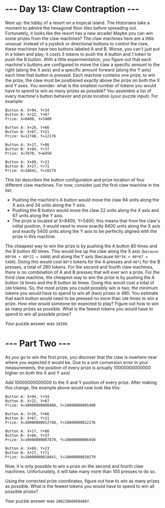 # --- Day 13: Claw Contraption ---

Next up: the lobby of a resort on a tropical island. The Historians take a moment to admire the hexagonal floor tiles before spreading out.
Fortunately, it looks like the resort has a new arcade! Maybe you can win some prizes from the claw machines?
The claw machines here are a little unusual. Instead of a joystick or directional buttons to control the claw, these machines have two buttons labeled A and B. Worse, you can't just put in a token and play; it costs 3 tokens to push the A button and 1 token to push the B button.
With a little experimentation, you figure out that each machine's buttons are configured to move the claw a specific amount to the right (along the X axis) and a specific amount forward (along the Y axis) each time that button is pressed.
Each machine contains one prize; to win the prize, the claw must be positioned exactly above the prize on both the X and Y axes.
You wonder: what is the smallest number of tokens you would have to spend to win as many prizes as possible? You assemble a list of every machine's button behavior and prize location (your puzzle input). For example:

```
Button A: X+94, Y+34
Button B: X+22, Y+67
Prize: X=8400, Y=5400

Button A: X+26, Y+66
Button B: X+67, Y+21
Prize: X=12748, Y=12176

Button A: X+17, Y+86
Button B: X+84, Y+37
Prize: X=7870, Y=6450

Button A: X+69, Y+23
Button B: X+27, Y+71
Prize: X=18641, Y=10279
```

This list describes the button configuration and prize location of four different claw machines.
For now, consider just the first claw machine in the list:

- Pushing the machine's A button would move the claw 94 units along the X axis and 34 units along the Y axis.
- Pushing the B button would move the claw 22 units along the X axis and 67 units along the Y axis.
- The prize is located at X=8400, Y=5400; this means that from the claw's initial position, it would need to move exactly 8400 units along the X axis and exactly 5400 units along the Y axis to be perfectly aligned with the prize in this machine.

The cheapest way to win the prize is by pushing the A button 80 times and the B button 40 times. This would line up the claw along the X axis (`because 80*94 + 40*22 = 8400`) and along the Y axis (because `80*34 + 40*67 = 5400`). Doing this would cost `80*3` tokens for the A presses and `40*1` for the B presses, a total of 280 tokens.
For the second and fourth claw machines, there is no combination of A and B presses that will ever win a prize.
For the third claw machine, the cheapest way to win the prize is by pushing the A button `38` times and the B button `86` times. Doing this would cost a total of `200` tokens.
So, the most prizes you could possibly win is two; the minimum tokens you would have to spend to win all (two) prizes is 480.
You estimate that each button would need to be pressed no more than `100` times to win a prize. How else would someone be expected to play?
Figure out how to win as many prizes as possible. What is the fewest tokens you would have to spend to win all possible prizes?

Your puzzle answer was `26599`.

# --- Part Two ---

As you go to win the first prize, you discover that the claw is nowhere near where you expected it would be. Due to a unit conversion error in your measurements, the position of every prize is actually 10000000000000 higher on both the X and Y axis!

Add 10000000000000 to the X and Y position of every prize. After making this change, the example above would now look like this:

```
Button A: X+94, Y+34
Button B: X+22, Y+67
Prize: X=10000000008400, Y=10000000005400

Button A: X+26, Y+66
Button B: X+67, Y+21
Prize: X=10000000012748, Y=10000000012176

Button A: X+17, Y+86
Button B: X+84, Y+37
Prize: X=10000000007870, Y=10000000006450

Button A: X+69, Y+23
Button B: X+27, Y+71
Prize: X=10000000018641, Y=10000000010279
```

Now, it is only possible to win a prize on the second and fourth claw machines. Unfortunately, it will take many more than 100 presses to do so.

Using the corrected prize coordinates, figure out how to win as many prizes as possible. What is the fewest tokens you would have to spend to win all possible prizes?

Your puzzle answer was `106228669504887`.
